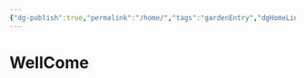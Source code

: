 ```yaml
---
{"dg-publish":true,"permalink":"/home/","tags":"gardenEntry","dgHomeLink":true,"dgPassFrontmatter":false}
---
```



# WellCome
